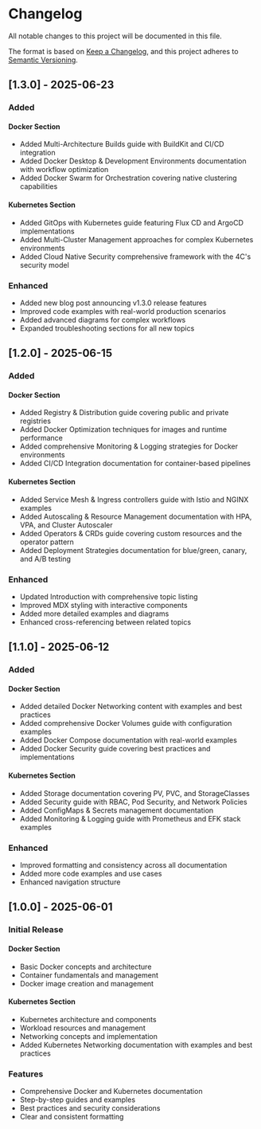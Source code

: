 # Changelog

All notable changes to this project will be documented in this file.

The format is based on [Keep a Changelog](https://keepachangelog.com/en/1.0.0/),
and this project adheres to [Semantic Versioning](https://semver.org/spec/v2.0.0.html).

## [1.3.0] - 2025-06-23

### Added

#### Docker Section
- Added Multi-Architecture Builds guide with BuildKit and CI/CD integration
- Added Docker Desktop & Development Environments documentation with workflow optimization
- Added Docker Swarm for Orchestration covering native clustering capabilities

#### Kubernetes Section
- Added GitOps with Kubernetes guide featuring Flux CD and ArgoCD implementations
- Added Multi-Cluster Management approaches for complex Kubernetes environments
- Added Cloud Native Security comprehensive framework with the 4C's security model

### Enhanced
- Added new blog post announcing v1.3.0 release features
- Improved code examples with real-world production scenarios
- Added advanced diagrams for complex workflows
- Expanded troubleshooting sections for all new topics

## [1.2.0] - 2025-06-15

### Added

#### Docker Section
- Added Registry & Distribution guide covering public and private registries
- Added Docker Optimization techniques for images and runtime performance
- Added comprehensive Monitoring & Logging strategies for Docker environments
- Added CI/CD Integration documentation for container-based pipelines

#### Kubernetes Section
- Added Service Mesh & Ingress controllers guide with Istio and NGINX examples
- Added Autoscaling & Resource Management documentation with HPA, VPA, and Cluster Autoscaler
- Added Operators & CRDs guide covering custom resources and the operator pattern
- Added Deployment Strategies documentation for blue/green, canary, and A/B testing

### Enhanced
- Updated Introduction with comprehensive topic listing
- Improved MDX styling with interactive components
- Added more detailed examples and diagrams
- Enhanced cross-referencing between related topics

## [1.1.0] - 2025-06-12

### Added

#### Docker Section
- Added detailed Docker Networking content with examples and best practices
- Added comprehensive Docker Volumes guide with configuration examples
- Added Docker Compose documentation with real-world examples
- Added Docker Security guide covering best practices and implementations

#### Kubernetes Section
- Added Storage documentation covering PV, PVC, and StorageClasses
- Added Security guide with RBAC, Pod Security, and Network Policies
- Added ConfigMaps & Secrets management documentation
- Added Monitoring & Logging guide with Prometheus and EFK stack examples

### Enhanced
- Improved formatting and consistency across all documentation
- Added more code examples and use cases
- Enhanced navigation structure

## [1.0.0] - 2025-06-01

### Initial Release

#### Docker Section
- Basic Docker concepts and architecture
- Container fundamentals and management
- Docker image creation and management

#### Kubernetes Section
- Kubernetes architecture and components
- Workload resources and management
- Networking concepts and implementation
- Added Kubernetes Networking documentation with examples and best practices

### Features
- Comprehensive Docker and Kubernetes documentation
- Step-by-step guides and examples
- Best practices and security considerations
- Clear and consistent formatting
